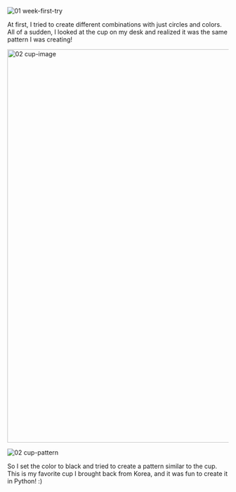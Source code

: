 

![01  week-first-try](https://github.com/HANNAHYEKIM/hello-world-25/assets/145718273/c27163e9-0ff3-4af4-a818-3b0ce24e931c)

At first, I tried to create different combinations with just circles and colors.
All of a sudden, I looked at the cup on my desk and realized it was the same pattern I was creating! 

<img width="894" alt="02  cup-image" src="https://github.com/HANNAHYEKIM/hello-world-25/assets/145718273/2fa7cc3a-c511-4806-812c-2791c5705ee5">

![02  cup-pattern](https://github.com/HANNAHYEKIM/hello-world-25/assets/145718273/995cd430-00ac-402f-a900-f3acd2cd371f)

So I set the color to black and tried to create a pattern similar to the cup. 
This is my favorite cup I brought back from Korea, and it was fun to create it in Python! :)
